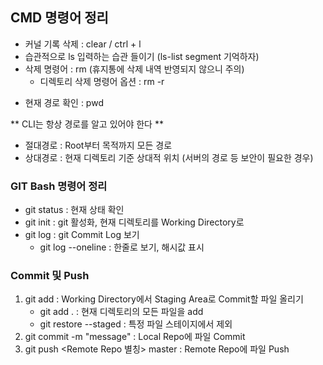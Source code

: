 ## CMD 명령어 정리


- 커널 기록 삭제 : clear / ctrl + l
- 습관적으로 ls 입력하는 습관 들이기 (ls-list segment 기억하자)
- 삭제 명령어 : rm (휴지통에 삭제 내역 반영되지 않으니 주의)
  - 디렉토리 삭제 명령어 옵션 : rm -r <dir name>
- 현재 경로 확인 : pwd


** CLI는 항상 경로를 알고 있어야 한다  **

- 절대경로 : Root부터 목적까지 모든 경로
- 상대경로 : 현재 디렉토리 기준 상대적 위치 (서버의 경로 등 보안이 필요한 경우)


### GIT Bash 명령어 정리


- git status : 현재 상태 확인
- git init : git 활성화, 현재 디렉토리를 Working Directory로
- git log : git Commit Log 보기
  - git log --oneline : 한줄로 보기, 해시값 표시


### Commit 및 Push


1. git add : Working Directory에서 Staging Area로 Commit할 파일 올리기
   - git add . : 현재 디렉토리의 모든 파일을 add
   - git restore --staged : 특정 파일 스테이지에서 제외
2. git commit -m "message" : Local Repo에 파일 Commit
3. git push <Remote Repo 별칭> master : Remote Repo에 파일 Push
